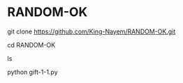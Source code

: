 # RANDOM-OK



git clone https://github.com/King-Nayem/RANDOM-OK.git


cd RANDOM-OK


ls 


python gift-1-1.py 
